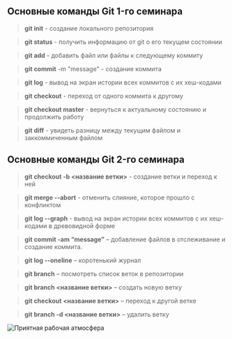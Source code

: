 ## Основные команды Git 1-го семинара

> **git init** - создание локального репозитория

> **git status** - получить информацию от git о его текущем состоянии

> **git add** - добавить файл или файлы к следующему коммиту

> **git commit** -m "message" - создание коммита

> **git log** - вывод на экран истории всех коммитов с их хеш-кодами

> **git checkout** - переход от одного коммита к другому

> **git checkout master** - вернуться к актуальному состоянию и продолжить работу

> **git diff** - увидеть разницу между текущим файлом и заккоммиченным файлом


## Основные команды Git 2-го семинара

> **git checkout  -b <название ветки>** - создание ветки и переход к ней

> **git merge --abort** - отменить слияние, которое прошло с конфликтом

> **git log --graph** - вывод на экран истории всех коммитов с их хеш-кодами в древовидной форме

> **git commit -am “message”** – добавление файлов в отслеживание и       создание коммита.

> **git log --oneline** – коротенький журнал

> **git branch** – посмотреть список веток в репозитории

> **git branch <название ветки>** – создать новую ветку

> **git checkout <название ветки>** – переход к другой ветке

> **git branch -d <название ветки>** – удалить ветку

![Приятная рабочая атмосфера](ноут1.jpeg)